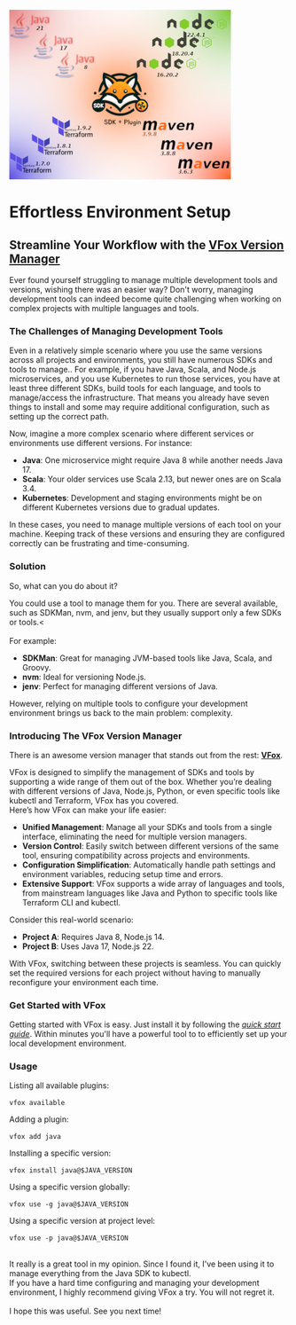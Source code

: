 ![post_logo](../images/vfox.jpg)
# Effortless Environment Setup
## Streamline Your Workflow with the [VFox Version Manager](https://vfox.lhan.me/)

Ever found yourself struggling to manage multiple development tools and versions, wishing there was an easier way? Don't worry, managing development tools can indeed become quite challenging when working on complex projects with multiple languages and tools.

### The Challenges of Managing Development Tools

Even in a relatively simple scenario where you use the same versions across all projects and environments, you still have numerous SDKs and tools to manage.. For example, if you have Java, Scala, and Node.js microservices, and you use Kubernetes to run those services, you have at least three different SDKs, build tools for each language, and tools to manage/access the infrastructure. That means you already have seven things to install and some may require additional configuration, such as setting up the correct path.

Now, imagine a more complex scenario where different services or environments use different versions. For instance:
* **Java**: One microservice might require Java 8 while another needs Java 17.
* **Scala**: Your older services use Scala 2.13, but newer ones are on Scala 3.4.
* **Kubernetes**: Development and staging environments might be on different Kubernetes versions due to gradual updates.

In these cases, you need to manage multiple versions of each tool on your machine. Keeping track of these versions and ensuring they are configured correctly can be frustrating and time-consuming.<br/>

### Solution

So, what can you do about it?

You could use a tool to manage them for you. There are several available, such as SDKMan, nvm, and jenv, but they usually support only a few SDKs or tools.<<br/><br/>
For example:
* **SDKMan**: Great for managing JVM-based tools like Java, Scala, and Groovy.
* **nvm**: Ideal for versioning Node.js.
* **jenv**: Perfect for managing different versions of Java.

However, relying on multiple tools to configure your development environment brings us back to the main problem: complexity.

### Introducing The VFox Version Manager

There is an awesome version manager that stands out from the rest: **[VFox](https://vfox.lhan.me/)**.

VFox is designed to simplify the management of SDKs and tools by supporting a wide range of them out of the box. Whether you’re dealing with different versions of Java, Node.js, Python, or even specific tools like kubectl and Terraform, VFox has you covered.<br/>
Here’s how VFox can make your life easier:<br/>

* **Unified Management**: Manage all your SDKs and tools from a single interface, eliminating the need for multiple version managers.
* **Version Control**: Easily switch between different versions of the same tool, ensuring compatibility across projects and environments.
* **Configuration Simplification**: Automatically handle path settings and environment variables, reducing setup time and errors.
* **Extensive Support**: VFox supports a wide array of languages and tools, from mainstream languages like Java and Python to specific tools like Terraform CLI and kubectl.<br/>

Consider this real-world scenario:

* **Project A**: Requires Java 8, Node.js 14.
* **Project B**: Uses Java 17, Node.js 22.

With VFox, switching between these projects is seamless. You can quickly set the required versions for each project without having to manually reconfigure your environment each time.
### Get Started with VFox

Getting started with VFox is easy. Just install it by following the *[quick start guide](https://vfox.lhan.me/guides/quick-start.html#_1-installation)*.  Within minutes you'll have a powerful tool to to efficiently set up your local development environment.

### Usage
Listing all available plugins:
```
vfox available
```
Adding a plugin:
```
vfox add java
```
Installing a specific version:
```
vfox install java@$JAVA_VERSION
```
Using a specific version globally:
```
vfox use -g java@$JAVA_VERSION
```
Using a specific version at project level:
```
vfox use -p java@$JAVA_VERSION
```
<br/>
It really is a great tool in my opinion. Since I found it, I've been using it to manage everything from the Java SDK to kubectl.<br/>
If you have a hard time configuring and managing your development environment, I highly recommend giving VFox a try. You will not regret it.
<br/><br/>
I hope this was useful. See you next time!
